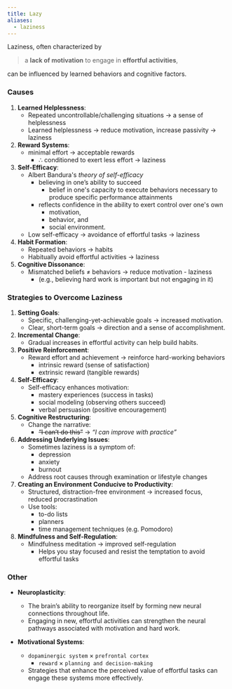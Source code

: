 ```yaml
---
title: Lazy
aliases:
  - laziness
---
```


Laziness, often characterized by  

> a **lack of motivation** to engage in **effortful activities**,  

can be influenced by learned behaviors and cognitive factors.  

### Causes

1. **Learned Helplessness**:
    - Repeated uncontrollable/challenging situations -> a sense of helplessness
    - Learned helplessness -> reduce motivation, increase passivity -> laziness
2. **Reward Systems**:
    - minimal effort -> acceptable rewards
	    - ∴ conditioned to exert less effort -> laziness
3. **Self-Efficacy**:
    - Albert Bandura's *theory of self-efficacy*
	    - believing in one’s ability to succeed
		    - belief in one's capacity to execute behaviors necessary to produce specific performance attainments
		- reflects confidence in the ability to exert control over one's own
			- motivation,
			- behavior, and
			- social environment.
    - Low self-efficacy -> avoidance of effortful tasks -> laziness
4. **Habit Formation**:
    - Repeated behaviors -> habits
    - Habitually avoid effortful activities -> laziness
5. **Cognitive Dissonance**:
    - Mismatched beliefs ≠ behaviors -> reduce motivation - laziness
	    - (e.g., believing hard work is important but not engaging in it)


### Strategies to Overcome Laziness

1. **Setting Goals**:
    - Specific, challenging-yet-achievable goals -> increased motivation.
    - Clear, short-term goals -> direction and a sense of accomplishment.
2. **Incremental Change**:
    - Gradual increases in effortful activity can help build habits.
3. **Positive Reinforcement**:
    - Reward effort and achievement -> reinforce hard-working behaviors
	    - intrinsic reward (sense of satisfaction)
	    - extrinsic reward (tangible rewards)
4. **Self-Efficacy**:
    - Self-efficacy enhances motivation:
	    - mastery experiences (success in tasks)
		- social modeling (observing others succeed)
		- verbal persuasion (positive encouragement)
5. **Cognitive Restructuring**:
    - Change the narrative:
	    - ~~“I can’t do this”~~ -> *“I can improve with practice”*
6. **Addressing Underlying Issues**:
    - Sometimes laziness is a symptom of:
	    - depression
	    - anxiety
	    - burnout
	- Address root causes through examination or lifestyle changes
7. **Creating an Environment Conducive to Productivity**:
    - Structured, distraction-free environment -> increased focus, reduced procrastination
    - Use tools:
	    - to-do lists
	    - planners
	    - time management techniques (e.g. Pomodoro)
8. **Mindfulness and Self-Regulation**:
    - Mindfulness meditation -> improved self-regulation
	    - Helps you stay focused and resist the temptation to avoid effortful tasks


### Other

- **Neuroplasticity**:
	- The brain’s ability to reorganize itself by forming new neural connections throughout life.
	- Engaging in new, effortful activities can strengthen the neural pathways associated with motivation and hard work.

- **Motivational Systems**: 
	- `dopaminergic system` × `prefrontal cortex`
		- `reward` × `planning and decision-making`
	- Strategies that enhance the perceived value of effortful tasks can engage these systems more effectively.
